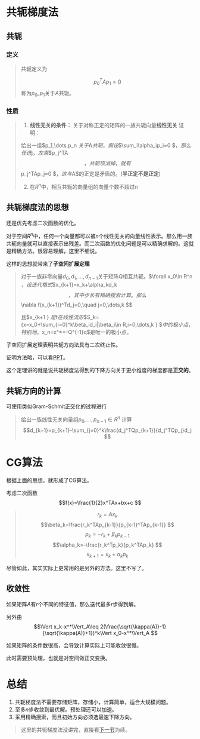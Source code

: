 # 共轭梯度法

## 共轭

### 定义

> 共轭定义为
>
> $$p_0^TAp_1=0 $$称为$p_0,p_1$关于$A$共轭。

### 性质

> 1. **线性无关的条件：** 关于对称正定的矩阵的一族共轭向量**线性无关**
> 证明：
>
> 给出一组$p_1,\dots,p_n $关于$A$共轭，假设$$\sum_i\alpha_ip_i=0 $$，那么任选$j$，左乘$$p_j^TA $$，共轭项消掉，就有$$p_j^TAp_j=0 $$，这与$A$的正定是矛盾的。(**半正定不是正定**)
>
> 2. 在$R^n$中，相互共轭的向量组的向量个数不超过$n$

## 共轭梯度法的思想

还是优先考虑二次函数的优化。

对于空间$R^n$中，任何一个向量都可以被$n$个线性无关的向量线性表示。那么用一族共轭向量就可以直接表示出残差。而二次函数的优化问题是可以精确求解的。这就是精确方法。很容易理解，这里不细说。

这样的思想就带来了**子空间扩展定理**

> 对于一族非零向量$d_0,d_1,\dots, d_{n-1}$关于矩阵$Q$相互共轭。$\forall x_0\in R^n $，设迭代格式$$x_{k+1}=x_k+\alpha_kd_k $$，其中步长有精确搜索计算。那么$$\nabla f(x_{k+1})^Td_j=0,\quad j=0,\dots,k $$
>
> 且$x_{k+1 } $是$f$在线性流形$$S_k=\{x=x_0+\sum_{i=0}^k\beta_id_i|\beta_i\in R,i=0,\dots,k \} $$中的极小点，特别地，$x_n=x^*=-Q^{-1}q$是唯一的极小点。

子空间扩展定理表明共轭方向法具有二次终止性。

证明方法略，可以看[PPT](../ppt/最优化第13讲%20%20%20共轭梯度法.pdf)。

这个定理讲的就是说共轭梯度法得到的下降方向关于更小维度的梯度都是**正交的**。


## 共轭方向的计算

可使用类似Gram-Schmit正交化的过程进行

> 给出一族线性无关向量组$p_0,\dots,p_{n-1}\in R^n$
> 计算$$d_{k+1}=p_{k+1}-\sum_{j=0}^k\frac{d_j^TQp_{k+1}}{d_j^TQp_j}d_j $$

# CG算法

根据上面的思想，就形成了CG算法。

考虑二次函数$$f(x)=\frac{1}{2}x^TAx+bx+c $$

> $$r_k=Ax_k$$$$\beta_k=\frac{r_k^TAp_{k-1}}{p_{k-1}^TAp_{k-1}} $$$$p_k=-r_k+\beta_kp_{k-1} $$$$\alpha_k=-\frac{r_k^Tp_k}{p_k^TAp_k} $$$$x_{k+1}=x_k+\alpha_kp_k $$

尽管如此，其实实际上更常用的是另外的方法。这里不写了。

## 收敛性

如果矩阵$A$有$r$个不同的特征值，那么迭代最多$r$步得到解。

另外由$$\Vert x_k-x^*\Vert_A\leq 2(\frac{\sqrt{\kappa(A)}-1}{\sqrt{\kappa(A)}+1})^k\Vert x_0-x^*\Vert_A $$

如果矩阵的条件数很高，会导致计算实际上可能收敛很慢。

此时需要预处理，也就是对空间做正交变换。

# 总结

1. 共轭梯度法不需要存储矩阵，存储小，计算简单，适合大规模问题。
2. 至多$n$步收敛到最优解。预处理还可以加速。
3. 采用精确搜索，而且初始方向必须选最速下降方向。

> 这里的共轭梯度法没讲完，直接看[下一节](14-共轭梯度法2.md)为续。



